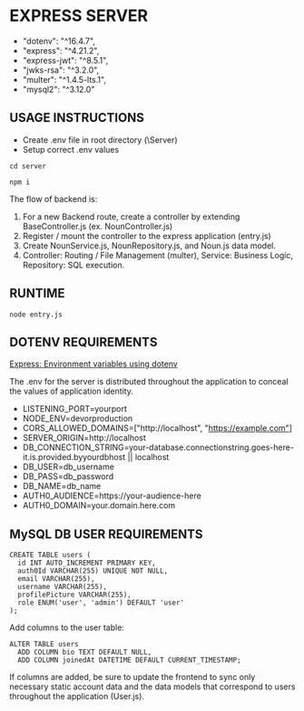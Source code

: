 # EXPRESS SERVER
  - "dotenv": "^16.4.7",
  - "express": "^4.21.2",
  - "express-jwt": "^8.5.1",
  - "jwks-rsa": "^3.2.0",
  - "multer": "^1.4.5-lts.1",
  - "mysql2": "^3.12.0"

## USAGE INSTRUCTIONS
- Create .env file in root directory (\Server)
- Setup correct .env values

```
cd server
```
```
npm i
```

The flow of backend is:

1) For a new Backend route, create a controller by extending BaseController.js (ex. NounController.js)
2) Register / mount the controller to the express application (entry.js)
3) Create NounService.js, NounRepository.js, and Noun.js data model.
4) Controller: Routing / File Management (multer), Service: Business Logic, Repository: SQL execution.

## RUNTIME
```
node entry.js
```

## DOTENV REQUIREMENTS

[Express: Environment variables using dotenv](https://www.npmjs.com/package/dotenv#-documentation)

The .env for the server is distributed throughout the application to conceal the values of application identity.

- LISTENING_PORT=yourport
- NODE_ENV=devorproduction
- CORS_ALLOWED_DOMAINS=["http://localhost", "https://example.com"]
- SERVER_ORIGIN=http://localhost
- DB_CONNECTION_STRING=your-database.connectionstring.goes-here-it.is.provided.byyourdbhost || localhost
- DB_USER=db_username
- DB_PASS=db_password
- DB_NAME=db_name
- AUTH0_AUDIENCE=https://your-audience-here
- AUTH0_DOMAIN=your.domain.here.com

## MySQL DB USER REQUIREMENTS

```
CREATE TABLE users (
  id INT AUTO_INCREMENT PRIMARY KEY,
  auth0Id VARCHAR(255) UNIQUE NOT NULL,
  email VARCHAR(255),
  username VARCHAR(255),
  profilePicture VARCHAR(255),
  role ENUM('user', 'admin') DEFAULT 'user'
);
```
Add columns to the user table: 
```
ALTER TABLE users
  ADD COLUMN bio TEXT DEFAULT NULL,
  ADD COLUMN joinedAt DATETIME DEFAULT CURRENT_TIMESTAMP;
```
If columns are added, be sure to update the frontend to sync only necessary static account data 
and the data models that correspond to users throughout the application (User.js).